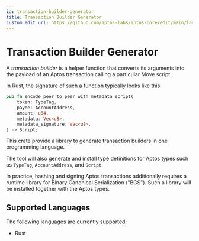 ```yaml
---
id: transaction-builder-generator
title: Transaction Builder Generator
custom_edit_url: https://github.com/aptos-labs/aptos-core/edit/main/language/transaction-builder-generator/README.md
---
```


# Transaction Builder Generator

A *transaction builder* is a helper function that converts its arguments into the payload of an Aptos transaction calling a particular Move script.

In Rust, the signature of such a function typically looks like this:
```rust
pub fn encode_peer_to_peer_with_metadata_script(
    token: TypeTag,
    payee: AccountAddress,
    amount: u64,
    metadata: Vec<u8>,
    metadata_signature: Vec<u8>,
) -> Script;
```

This crate provide a library to generate transaction builders in one programming language.

The tool will also generate and install type definitions for Aptos types such as `TypeTag`, `AccountAddress`, and `Script`.

In practice, hashing and signing Aptos transactions additionally requires a runtime library for Binary Canonical Serialization ("BCS").
Such a library will be installed together with the Aptos types.


## Supported Languages

The following languages are currently supported:
* Rust
